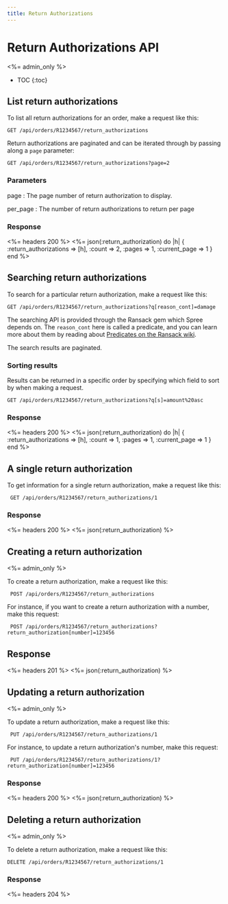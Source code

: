 ```yaml
---
title: Return Authorizations
---
```


# Return Authorizations API

<%= admin_only %>

* TOC
{:toc}

## List return authorizations 

To list all return authorizations for an order, make a request like this:

    GET /api/orders/R1234567/return_authorizations

Return authorizations are paginated and can be iterated through by passing along a `page` parameter:

    GET /api/orders/R1234567/return_authorizations?page=2

### Parameters

page
: The page number of return authorization to display.

per_page
: The number of return authorizations to return per page

### Response

<%= headers 200 %>
<%= json(:return_authorization) do |h| 
{ :return_authorizations => [h],
  :count => 2,
  :pages => 1,
  :current_page => 1 }
end %>

## Searching return authorizations

To search for a particular return authorization, make a request like this:

    GET /api/orders/R1234567/return_authorizations?q[reason_cont]=damage

The searching API is provided through the Ransack gem which Spree depends on. The `reason_cont` here is called a predicate, and you can learn more about them by reading about [Predicates on the Ransack wiki](https://github.com/ernie/ransack/wiki/Basic-Searching).

The search results are paginated.

### Sorting results

Results can be returned in a specific order by specifying which field to sort by when making a request.

    GET /api/orders/R1234567/return_authorizations?q[s]=amount%20asc

### Response

<%= headers 200 %>
<%= json(:return_authorization) do |h|
 { :return_authorizations => [h],
   :count => 1,
   :pages => 1,
   :current_page => 1 }
end %> 

## A single return authorization

To get information for a single return authorization, make a request like this:

     GET /api/orders/R1234567/return_authorizations/1

### Response

<%= headers 200 %>
<%= json(:return_authorization) %>

## Creating a return authorization

<%= admin_only %>

To create a return authorization, make a request like this:

     POST /api/orders/R1234567/return_authorizations

For instance, if you want to create a return authorization with a number, make
this request:

     POST /api/orders/R1234567/return_authorizations?return_authorization[number]=123456

## Response

<%= headers 201 %>
<%= json(:return_authorization) %>

## Updating a return authorization

<%= admin_only %>

To update a return authorization, make a request like this:

     PUT /api/orders/R1234567/return_authorizations/1

For instance, to update a return authorization's number, make this request:

     PUT /api/orders/R1234567/return_authorizations/1?return_authorization[number]=123456

### Response

<%= headers 200 %>
<%= json(:return_authorization) %>

## Deleting a return authorization 

<%= admin_only %>

To delete a return authorization, make a request like this:

    DELETE /api/orders/R1234567/return_authorizations/1

### Response

<%= headers 204 %>

